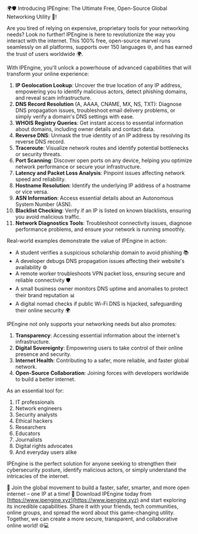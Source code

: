 🌍🛡️ Introducing IPEngine: The Ultimate Free, Open-Source Global Networking Utility 🚀!

Are you tired of relying on expensive, proprietary tools for your networking needs? Look no further! IPEngine is here to revolutionize the way you interact with the internet. This 100% free, open-source marvel runs seamlessly on all platforms, supports over 150 languages 🌐, and has earned the trust of users worldwide 🌍.

With IPEngine, you'll unlock a powerhouse of advanced capabilities that will transform your online experience:

1. **IP Geolocation Lookup**: Uncover the true location of any IP address, empowering you to identify malicious actors, detect phishing domains, and reveal scam infrastructure.
2. **DNS Record Resolution** (A, AAAA, CNAME, MX, NS, TXT): Diagnose DNS propagation issues, troubleshoot email delivery problems, or simply verify a domain's DNS settings with ease.
3. **WHOIS Registry Queries**: Get instant access to essential information about domains, including owner details and contact data.
4. **Reverse DNS**: Unmask the true identity of an IP address by resolving its reverse DNS record.
5. **Traceroute**: Visualize network routes and identify potential bottlenecks or security threats.
6. **Port Scanning**: Discover open ports on any device, helping you optimize network performance or secure your infrastructure.
7. **Latency and Packet Loss Analysis**: Pinpoint issues affecting network speed and reliability.
8. **Hostname Resolution**: Identify the underlying IP address of a hostname or vice versa.
9. **ASN Information**: Access essential details about an Autonomous System Number (ASN).
10. **Blacklist Checking**: Verify if an IP is listed on known blacklists, ensuring you avoid malicious traffic.
11. **Network Diagnostics Tools**: Troubleshoot connectivity issues, diagnose performance problems, and ensure your network is running smoothly.

Real-world examples demonstrate the value of IPEngine in action:

* A student verifies a suspicious scholarship domain to avoid phishing 📚
* A developer debugs DNS propagation issues affecting their website's availability ⚙️
* A remote worker troubleshoots VPN packet loss, ensuring secure and reliable connectivity 🛡️
* A small business owner monitors DNS uptime and anomalies to protect their brand reputation 📊
* A digital nomad checks if public Wi-Fi DNS is hijacked, safeguarding their online security 🌍

IPEngine not only supports your networking needs but also promotes:

1. **Transparency**: Accessing essential information about the internet's infrastructure.
2. **Digital Sovereignty**: Empowering users to take control of their online presence and security.
3. **Internet Health**: Contributing to a safer, more reliable, and faster global network.
4. **Open-Source Collaboration**: Joining forces with developers worldwide to build a better internet.

As an essential tool for:

1. IT professionals
2. Network engineers
3. Security analysts
4. Ethical hackers
5. Researchers
6. Educators
7. Journalists
8. Digital rights advocates
9. And everyday users alike

IPEngine is the perfect solution for anyone seeking to strengthen their cybersecurity posture, identify malicious actors, or simply understand the intricacies of the internet.

📢 Join the global movement to build a faster, safer, smarter, and more open internet – one IP at a time! 🚀 Download IPEngine today from [https://www.ipengine.xyz](https://www.ipengine.xyz) and start exploring its incredible capabilities. Share it with your friends, tech communities, online groups, and spread the word about this game-changing utility. Together, we can create a more secure, transparent, and collaborative online world! 🌐💻